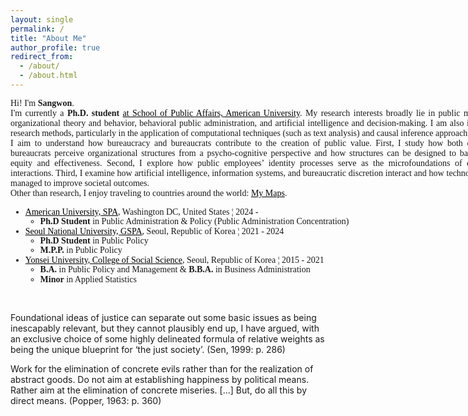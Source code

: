 ```yaml
---
layout: single
permalink: /
title: "About Me"
author_profile: true
redirect_from: 
  - /about/
  - /about.html
---
```

<style>
  a {
    color: black; 
    text-decoration: underline; 
  }
</style>

<style>
@import url('https://fonts.googleapis.com/css2?family=Source+Sans+3:ital,wght@0,200..900;1,200..900&display=swap');
.custom_font{
  font-family: "Source Sans 3", serif;
  font-optical-sizing: auto;
  font-weight: 450;
  font-style: normal;
}
</style>

<div style class= custom_font>
<div style="width: 800px; margin-left: 0; text-align: justify;">
<p>
Hi! I'm <b>Sangwon</b>.<br>
I'm currently a <b> Ph.D. student </b> <a href="https://www.american.edu/spa/dpap/index.cfm" target="_blank"> at School of Public Affairs, American University</a>. My research interests broadly lie in public management, organizational theory and behavior, behavioral public administration, and artificial intelligence and decision-making. I am also interested in research methods, particularly in the application of computational techniques (such as text analysis) and causal inference approach.<br>
I aim to understand how bureaucracy and bureaucrats contribute to the creation of public value. First, I study how both citizens and bureaucrats perceive organizational structures from a psycho-cognitive perspective and how structures can be designed to balance social equity and effectiveness. Second, I explore how public employees’ identity processes serve as the microfoundations of citizen–state interactions. Third, I examine how artificial intelligence, information systems, and bureaucratic discretion interact and how technology can be managed to improve societal outcomes.<br>
Other than research, I enjoy traveling to countries around the world: <a href="https://www.google.com/maps/d/u/0/edit?mid=1EL3lmIvsf7OJClETAXOsiJUonQRItdQ&usp=sharing" target="_blank">My Maps</a>.

<br>

<ul style="line-height: 1.1;">
  <li>
    <a href="https://www.american.edu/spa/dpap/index.cfm" target="_blank">American University, SPA</a>, Washington DC, United States ¦ 2024 - 
    <ul>
      <li><b>Ph.D Student</b> in Public Administration & Policy (Public Administration Concentration)</li>
    </ul>
  </li>
  <li>
    <a href="http://gspa.snu.ac.kr/en" target="_blank">Seoul National University, GSPA</a>, Seoul, Republic of Korea ¦ 2021 - 2024
    <ul>
      <li><b>Ph.D Student</b> in Public Policy</li>
      <li><b>M.P.P.</b> in Public Policy</li>
    </ul>
  </li>
  <li>
    <a href="https://yupa.yonsei.ac.kr/yupa_en/index.do" target="_blank">Yonsei University, College of Social Science</a>, Seoul, Republic of Korea ¦ 2015 - 2021
    <ul>
      <li><b>B.A.</b> in Public Policy and Management & <b>B.B.A.</b> in Business Administration</li>
      <li><b>Minor</b> in Applied Statistics</li>
    </ul>
  </li>
</ul>
</p>
</div>
</div>

<br>

> <div style="width: 780px; text-align: justify; font-size: 0.9em">
  Foundational ideas of justice can separate out some basic issues as being inescapably relevant, but they cannot plausibly end up, I have argued, with an exclusive choice of some highly delineated formula of relative weights as being the unique blueprint for ‘the just society’. (Sen, 1999: p. 286) </div>

>  <div style="width: 780px; text-align: justify; font-size: 0.9em">
  Work for the elimination of concrete evils rather than for the realization of abstract goods. Do not aim at establishing happiness by political means. Rather aim at the elimination of concrete miseries. [...] But, do all this by direct means. (Popper, 1963: p. 360) </div>

